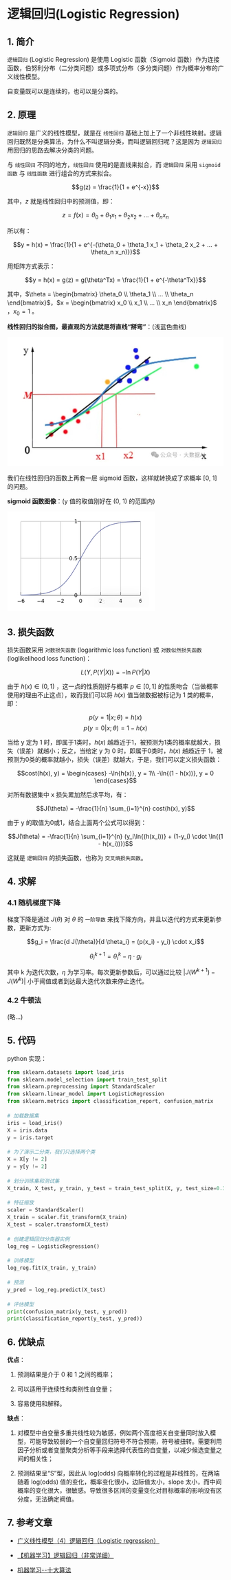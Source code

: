 # 逻辑回归(Logistic Regression)

## 1. 简介

`逻辑回归` (Logistic Regression) 是使用 Logistic 函数（Sigmoid 函数）作为连接函数，伯努利分布（二分类问题）或多项式分布（多分类问题）作为概率分布的广义线性模型。

自变量既可以是连续的，也可以是分类的。

## 2. 原理

`逻辑回归` 是广义的线性模型，就是在 `线性回归` 基础上加上了一个非线性映射。逻辑回归既然是分类算法，为什么不叫逻辑分类，而叫逻辑回归呢？这是因为 `逻辑回归` 用回归的思路去解决分类的问题。

与 `线性回归` 不同的地方，`线性回归` 使用的是直线来拟合，而 `逻辑回归` 采用 `sigmoid函数` 与 `线性函数` 进行组合的方式来拟合。

$$g(z) = \frac{1}{1 + e^{-x}}$$

其中，$z$ 就是线性回归中的预测值，即：

$$z = f(x) = \theta_0 + \theta_1 x_1 + \theta_2 x_2 + ... + \theta_n x_n $$

所以有：

$$y = h(x) = \frac{1}{1 + e^{-(\theta_0 + \theta_1 x_1 + \theta_2 x_2 + ... + \theta_n x_n)}}$$

用矩阵方式表示：

$$y = h(x) = g(z) = g(\theta^Tx) = \frac{1}{1 + e^{-\theta^Tx}}$$

其中，$\theta = \begin{bmatrix} \theta_0 \\ \theta_1 \\ ... \\ \theta_n \end{bmatrix}$，$x = \begin{bmatrix} x_0 \\ x_1 \\ ... \\ x_n \end{bmatrix}$ ，$x_0 = 1$ 。

**线性回归的拟合图，最直观的方法就是将直线“掰弯”**：(浅蓝色曲线)

![逻辑回归的拟合图](./ML-LR.png)

我们在线性回归的函数上再套一层 sigmoid 函数，这样就转换成了求概率 [0, 1] 的问题。

**sigmoid 函数图像**：(y 值的取值刚好在 (0, 1) 的范围内)

![sigmoid 函数图像](./LR-sigmoid.png)

## 3. 损失函数

损失函数采用 `对数损失函数` (logarithmic loss function) 或 `对数似然损失函数` (loglikelihood loss function)：

$$L(Y, P(Y | X)) = -\ln{P(Y | X)}$$

由于 $h(x) \in (0, 1)$ ，这一点的性质刚好与概率 $p \in [0, 1]$ 的性质吻合（当做概率使用的理由不止这点），故而我们可以将 $h(x)$ 值当做数据被标记为 1 类的概率，即：

$$p(y = 1 | x; \theta) = h(x)$$
$$p(y = 0 | x; \theta) = 1 - h(x)$$

当给 y 定为 1 时，即属于1类时，$h(x)$ 越趋近于1，被预测为1类的概率就越大，损失（误差）就越小；反之，当给定 y 为 0 时，即属于0类时，$h(x)$ 越趋近于 1，被预测为0类的概率就越小，损失（误差）就越大，于是，我们可以定义损失函数：

$$cost(h(x), y) = \begin{cases} -\ln{h(x)}, y = 1\\ -\ln{(1 - h(x))}, y = 0 \end{cases}$$

对所有数据集中 x 损失累加然后求平均，有：

$$J(\theta) = -\frac{1}{n} \sum_{i=1}^{n} cost(h(x), y)$$

由于 y 的取值为0或1，结合上面两个公式可以得到：

$$J(\theta) = -\frac{1}{n} \sum_{i=1}^{n} (y_i\ln{(h(x_i))} + (1-y_i) \cdot  \ln{(1 - h(x_i))})$$

这就是 `逻辑回归` 的损失函数，也称为 `交叉熵损失函数`。

## 4. 求解

### 4.1 随机梯度下降

梯度下降是通过 $J(\theta)$ 对 $\theta$ 的 `一阶导数` 来找下降方向，并且以迭代的方式来更新参数，更新方式为:

$$g_i = \frac{d J(\theta)}{d \theta_i} = (p(x_i) - y_i) \cdot x_i$$

$$\theta_{i}^{k + 1} = \theta_{i}^{k} - \eta \cdot g_i $$

其中 k 为迭代次数，$\eta$ 为学习率。每次更新参数后，可以通过比较 $|J(W^{k+1}) - J(W^{k})|$ 小于阈值或者到达最大迭代次数来停止迭代。

### 4.2 牛顿法

(略...)

## 5. 代码

python 实现：

```python
from sklearn.datasets import load_iris
from sklearn.model_selection import train_test_split
from sklearn.preprocessing import StandardScaler
from sklearn.linear_model import LogisticRegression
from sklearn.metrics import classification_report, confusion_matrix

# 加载数据集
iris = load_iris()
X = iris.data
y = iris.target

# 为了演示二分类，我们只选择两个类
X = X[y != 2]
y = y[y != 2]

# 划分训练集和测试集
X_train, X_test, y_train, y_test = train_test_split(X, y, test_size=0.3, random_state=42)

# 特征缩放
scaler = StandardScaler()
X_train = scaler.fit_transform(X_train)
X_test = scaler.transform(X_test)

# 创建逻辑回归分类器实例
log_reg = LogisticRegression()

# 训练模型
log_reg.fit(X_train, y_train)

# 预测
y_pred = log_reg.predict(X_test)

# 评估模型
print(confusion_matrix(y_test, y_pred))
print(classification_report(y_test, y_pred))
```

## 6. 优缺点

**优点**：

1. 预测结果是介于 0 和 1 之间的概率；

2. 可以适用于连续性和类别性自变量；

3. 容易使用和解释。

**缺点**：

1. 对模型中自变量多重共线性较为敏感，例如两个高度相关自变量同时放入模型，可能导致较弱的一个自变量回归符号不符合预期，符号被扭转。需要利用因子分析或者变量聚类分析等手段来选择代表性的自变量，以减少候选变量之间的相关性；

2. 预测结果呈“S”型，因此从 log(odds) 向概率转化的过程是非线性的，在两端随着 log(odds) 值的变化，概率变化很小，边际值太小，slope 太小，而中间概率的变化很大，很敏感。导致很多区间的变量变化对目标概率的影响没有区分度，无法确定阀值。

## 7. 参考文章

- [广义线性模型（4）逻辑回归（Logistic regression）](https://mp.weixin.qq.com/s?__biz=MzUyODk0Njc1NQ==&mid=2247486663&idx=1&sn=41b1a5aef4696cbd844b7ae30cf68121&chksm=fbf54048cacd8fb3198ece7d5640f5952c7f5fb104f78dde9b0c629ec65e700e5209c2f41f6a&scene=27)

- [【机器学习】逻辑回归（非常详细）](https://zhuanlan.zhihu.com/p/74874291)

- [机器学习--十大算法](https://blog.csdn.net/Like_July_moon/article/details/136750962)
